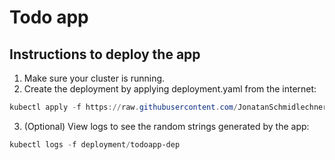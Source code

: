 # Todo app

## Instructions to deploy the app

1. Make sure your cluster is running.
2. Create the deployment by applying deployment.yaml from the internet:

```powershell
kubectl apply -f https://raw.githubusercontent.com/JonatanSchmidlechner/-KubernetesSubmissions/refs/heads/main/courseProject/todoApp/manifests/deployment.yaml
```
3. (Optional) View logs to see the random strings generated by the app:
```powershell
kubectl logs -f deployment/todoapp-dep
```

